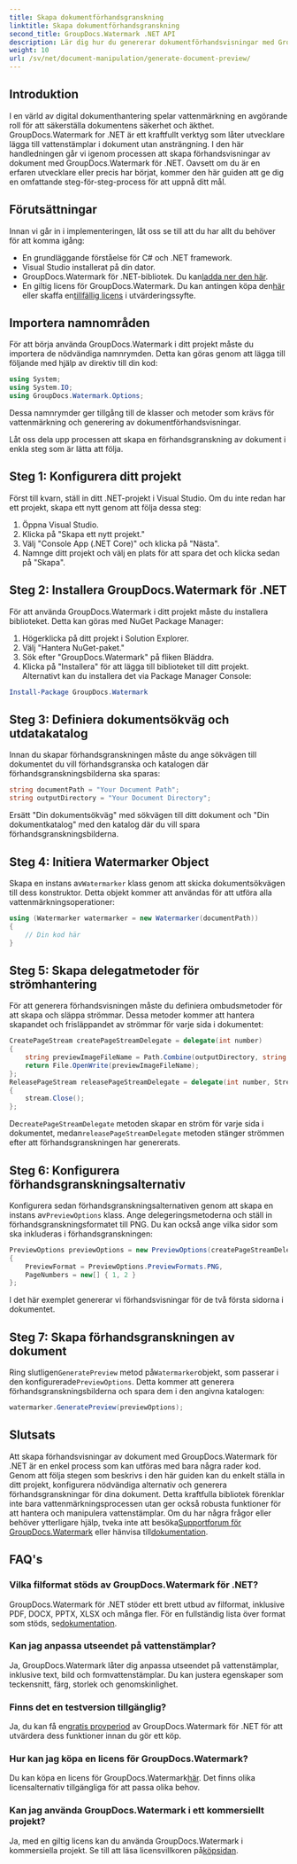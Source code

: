 ```yaml
---
title: Skapa dokumentförhandsgranskning
linktitle: Skapa dokumentförhandsgranskning
second_title: GroupDocs.Watermark .NET API
description: Lär dig hur du genererar dokumentförhandsvisningar med GroupDocs.Watermark för .NET med den här guiden. Förbättra din dokumentsäkerhet och hantering utan ansträngning.
weight: 10
url: /sv/net/document-manipulation/generate-document-preview/
---
```

## Introduktion
I en värld av digital dokumenthantering spelar vattenmärkning en avgörande roll för att säkerställa dokumentens säkerhet och äkthet. GroupDocs.Watermark for .NET är ett kraftfullt verktyg som låter utvecklare lägga till vattenstämplar i dokument utan ansträngning. I den här handledningen går vi igenom processen att skapa förhandsvisningar av dokument med GroupDocs.Watermark för .NET. Oavsett om du är en erfaren utvecklare eller precis har börjat, kommer den här guiden att ge dig en omfattande steg-för-steg-process för att uppnå ditt mål.
## Förutsättningar
Innan vi går in i implementeringen, låt oss se till att du har allt du behöver för att komma igång:
- En grundläggande förståelse för C# och .NET framework.
- Visual Studio installerat på din dator.
- GroupDocs.Watermark för .NET-bibliotek. Du kan[ladda ner den här](https://releases.groupdocs.com/Watermark/net/).
-  En giltig licens för GroupDocs.Watermark. Du kan antingen köpa den[här](https://purchase.groupdocs.com/buy) eller skaffa en[tillfällig licens](https://purchase.groupdocs.com/temporary-license/) i utvärderingssyfte.
## Importera namnområden
För att börja använda GroupDocs.Watermark i ditt projekt måste du importera de nödvändiga namnrymden. Detta kan göras genom att lägga till följande med hjälp av direktiv till din kod:
```csharp
using System;
using System.IO;
using GroupDocs.Watermark.Options;
```
Dessa namnrymder ger tillgång till de klasser och metoder som krävs för vattenmärkning och generering av dokumentförhandsvisningar.

Låt oss dela upp processen att skapa en förhandsgranskning av dokument i enkla steg som är lätta att följa.
## Steg 1: Konfigurera ditt projekt
Först till kvarn, ställ in ditt .NET-projekt i Visual Studio. Om du inte redan har ett projekt, skapa ett nytt genom att följa dessa steg:
1. Öppna Visual Studio.
2. Klicka på "Skapa ett nytt projekt."
3. Välj "Console App (.NET Core)" och klicka på "Nästa".
4. Namnge ditt projekt och välj en plats för att spara det och klicka sedan på "Skapa".
## Steg 2: Installera GroupDocs.Watermark för .NET
För att använda GroupDocs.Watermark i ditt projekt måste du installera biblioteket. Detta kan göras med NuGet Package Manager:
1. Högerklicka på ditt projekt i Solution Explorer.
2. Välj "Hantera NuGet-paket."
3. Sök efter "GroupDocs.Watermark" på fliken Bläddra.
4. Klicka på "Installera" för att lägga till biblioteket till ditt projekt.
Alternativt kan du installera det via Package Manager Console:
```powershell
Install-Package GroupDocs.Watermark
```
## Steg 3: Definiera dokumentsökväg och utdatakatalog
Innan du skapar förhandsgranskningen måste du ange sökvägen till dokumentet du vill förhandsgranska och katalogen där förhandsgranskningsbilderna ska sparas:
```csharp
string documentPath = "Your Document Path";
string outputDirectory = "Your Document Directory";
```
Ersätt "Din dokumentsökväg" med sökvägen till ditt dokument och "Din dokumentkatalog" med den katalog där du vill spara förhandsgranskningsbilderna.
## Steg 4: Initiera Watermarker Object
Skapa en instans av`Watermarker` klass genom att skicka dokumentsökvägen till dess konstruktor. Detta objekt kommer att användas för att utföra alla vattenmärkningsoperationer:
```csharp
using (Watermarker watermarker = new Watermarker(documentPath))
{
    // Din kod här
}
```
## Steg 5: Skapa delegatmetoder för strömhantering
För att generera förhandsvisningen måste du definiera ombudsmetoder för att skapa och släppa strömmar. Dessa metoder kommer att hantera skapandet och frisläppandet av strömmar för varje sida i dokumentet:
```csharp
CreatePageStream createPageStreamDelegate = delegate(int number)
{
    string previewImageFileName = Path.Combine(outputDirectory, string.Format("page{0}.png", number));
    return File.OpenWrite(previewImageFileName);
};
ReleasePageStream releasePageStreamDelegate = delegate(int number, Stream stream)
{
    stream.Close();
};
```
 De`createPageStreamDelegate` metoden skapar en ström för varje sida i dokumentet, medan`releasePageStreamDelegate` metoden stänger strömmen efter att förhandsgranskningen har genererats.
## Steg 6: Konfigurera förhandsgranskningsalternativ
 Konfigurera sedan förhandsgranskningsalternativen genom att skapa en instans av`PreviewOptions` klass. Ange delegeringsmetoderna och ställ in förhandsgranskningsformatet till PNG. Du kan också ange vilka sidor som ska inkluderas i förhandsgranskningen:
```csharp
PreviewOptions previewOptions = new PreviewOptions(createPageStreamDelegate, releasePageStreamDelegate)
{
    PreviewFormat = PreviewOptions.PreviewFormats.PNG,
    PageNumbers = new[] { 1, 2 }
};
```
I det här exemplet genererar vi förhandsvisningar för de två första sidorna i dokumentet.
## Steg 7: Skapa förhandsgranskningen av dokument
 Ring slutligen`GeneratePreview` metod på`Watermarker`objekt, som passerar i den konfigurerade`PreviewOptions`. Detta kommer att generera förhandsgranskningsbilderna och spara dem i den angivna katalogen:
```csharp
watermarker.GeneratePreview(previewOptions);
```
## Slutsats
Att skapa förhandsvisningar av dokument med GroupDocs.Watermark för .NET är en enkel process som kan utföras med bara några rader kod. Genom att följa stegen som beskrivs i den här guiden kan du enkelt ställa in ditt projekt, konfigurera nödvändiga alternativ och generera förhandsgranskningar för dina dokument. Detta kraftfulla bibliotek förenklar inte bara vattenmärkningsprocessen utan ger också robusta funktioner för att hantera och manipulera vattenstämplar.
 Om du har några frågor eller behöver ytterligare hjälp, tveka inte att besöka[Supportforum för GroupDocs.Watermark](https://forum.groupdocs.com/c/watermark/19) eller hänvisa till[dokumentation](https://tutorials.groupdocs.com/Watermark/net/).
## FAQ's
### Vilka filformat stöds av GroupDocs.Watermark för .NET?
 GroupDocs.Watermark för .NET stöder ett brett utbud av filformat, inklusive PDF, DOCX, PPTX, XLSX och många fler. För en fullständig lista över format som stöds, se[dokumentation](https://tutorials.groupdocs.com/Watermark/net/).
### Kan jag anpassa utseendet på vattenstämplar?
Ja, GroupDocs.Watermark låter dig anpassa utseendet på vattenstämplar, inklusive text, bild och formvattenstämplar. Du kan justera egenskaper som teckensnitt, färg, storlek och genomskinlighet.
### Finns det en testversion tillgänglig?
 Ja, du kan få en[gratis provperiod](https://releases.groupdocs.com/) av GroupDocs.Watermark för .NET för att utvärdera dess funktioner innan du gör ett köp.
### Hur kan jag köpa en licens för GroupDocs.Watermark?
 Du kan köpa en licens för GroupDocs.Watermark[här](https://purchase.groupdocs.com/buy). Det finns olika licensalternativ tillgängliga för att passa olika behov.
### Kan jag använda GroupDocs.Watermark i ett kommersiellt projekt?
 Ja, med en giltig licens kan du använda GroupDocs.Watermark i kommersiella projekt. Se till att läsa licensvillkoren på[köpsidan](https://purchase.groupdocs.com/buy).